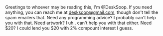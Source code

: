 Greetings to whoever may be reading this, I'm @DeskSoop.
If you need anything, you can reach me at desksoop@gmail.com, though don't tell the spam emailers that.
Need any programming advice? I probably can't help you with that.
Need artwork? I uh.. can't help you with that either.
Need $20? I could lend you $20 with 2% compount interest I guess.
